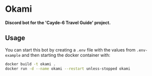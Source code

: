 # Okami

**Discord bot for the 'Cayde-6 Travel Guide' project.**

## Usage

You can start this bot by creating a `.env` file with the values from `.env-example` and then starting the docker container with:

```bash
docker build -t okami .
docker run -d --name okami --restart unless-stopped okami
```